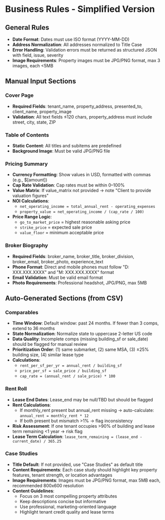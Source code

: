 # Business Rules - Simplified Version

## General Rules
- **Date Format**: Dates must use ISO format (YYYY-MM-DD)
- **Address Normalization**: All addresses normalized to Title Case
- **Error Handling**: Validation errors must be returned as structured JSON with field, issue, severity
- **Image Requirements**: Property images must be JPG/PNG format, max 3 images, each <5MB

## Manual Input Sections

### Cover Page
- **Required Fields**: tenant_name, property_address, presented_to, client_name, property_image
- **Validation**: All text fields ≤120 chars, property_address must include street, city, state, ZIP

### Table of Contents
- **Static Content**: All titles and subitems are predefined
- **Background Image**: Must be valid JPG/PNG file

### Pricing Summary
- **Currency Formatting**: Show values in USD, formatted with commas (e.g., $[amount])
- **Cap Rate Validation**: Cap rates must be within 0–100%
- **Value Matrix**: If value_matrix not provided → note "Client to provide valuation figures"
- **NOI Calculations**:
  - `net_operating_income = total_annual_rent - operating_expenses`
  - `property_value = net_operating_income / (cap_rate / 100)`
- **Price Range Logic**:
  - `go_to_market_price` = highest reasonable asking price
  - `strike_price` = expected sale price
  - `value_floor` = minimum acceptable price

### Broker Biography
- **Required Fields**: broker_name, broker_title, broker_division, broker_email, broker_photo, experience_text
- **Phone Format**: Direct and mobile phones must follow "D: XXX.XXX.XXXX" and "M: XXX.XXX.XXXX" format
- **Email Validation**: Must be valid email format
- **Photo Requirements**: Professional headshot, JPG/PNG, max 5MB

## Auto-Generated Sections (from CSV)

### Comparables
- **Time Window**: Default window: past 24 months. If fewer than 3 comps, extend to 36 months
- **State Normalization**: Normalize state to uppercase 2-letter US code
- **Data Quality**: Incomplete comps (missing building_sf or sale_date) should be flagged for manual review
- **Prioritization Order**: (1) same submarket, (2) same MSA, (3) ±25% building size, (4) similar lease type
- **Calculations**:
  - `rent_per_sf_per_yr = annual_rent / building_sf`
  - `price_per_sf = sale_price / building_sf`
  - `cap_rate = (annual_rent / sale_price) * 100`

### Rent Roll
- **Lease End Dates**: Lease_end may be null/TBD but should be flagged
- **Rent Calculations**: 
  - If monthly_rent present but annual_rent missing → auto-calculate: `annual_rent = monthly_rent * 12`
  - If both present but mismatch >1% → flag inconsistency
- **Risk Assessment**: If one tenant occupies >90% of building and lease term remaining <1 year → risk flag
- **Lease Term Calculation**: `lease_term_remaining = (lease_end - current_date) / 365.25`

### Case Studies
- **Title Default**: If not provided, use "Case Studies" as default title
- **Content Requirements**: Each case study should highlight key property features, tenant strength, or location advantages
- **Image Requirements**: Images must be JPG/PNG format, max 5MB each, recommended 800x600 resolution
- **Content Guidelines**:
  - Focus on 3 most compelling property attributes
  - Keep descriptions concise but informative
  - Use professional, marketing-oriented language
  - Highlight tenant credit quality and lease terms
